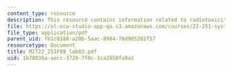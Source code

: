 ```yaml
---
content_type: resource
description: This resource contains information related to radiotoxicity.
file: https://ol-ocw-studio-app-qa.s3.amazonaws.com/courses/22-251-systems-analysis-of-the-nuclear-fuel-cycle-fall-2009/1b78036aaecc37207f0c1ca2850fa9a1_MIT22_251F09_lab03.pdf
file_type: application/pdf
parent_uid: fb1c0188-a20b-5aac-8984-76d905202f57
resourcetype: Document
title: MIT22_251F09_lab03.pdf
uid: 1b78036a-aecc-3720-7f0c-1ca2850fa9a1
---
```

